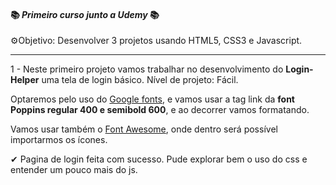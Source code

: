 #### 📚 *Primeiro curso junto a Udemy* 📚



⚙Objetivo: Desenvolver 3 projetos usando HTML5, CSS3 e Javascript.

_______________________________________________________________________________________________________________________________________________________________________________________________________________________________________________________________________________________________________________________________________________________________________________________________________________________________________________



1 - Neste primeiro projeto vamos trabalhar no desenvolvimento do **Login-Helper** uma tela de login básico. Nível de projeto: Fácil.

Optaremos pelo uso do [Google fonts](https://fonts.google.com/), e vamos usar a tag link da **font Poppins regular 400 e semibold 600**, e ao decorrer vamos formatando.

Vamos usar também o [Font Awesome](https://fontawesome.com/), onde dentro será possível importarmos os ícones.



✔  Pagina de login feita com sucesso. Pude explorar bem o uso do css e entender um pouco mais do js.

